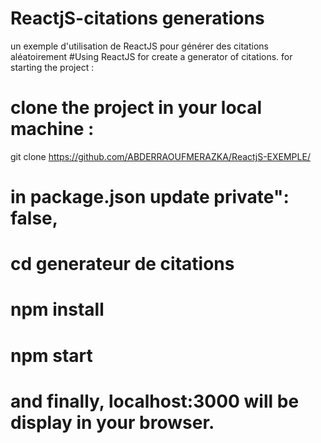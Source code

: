 # ReactjS-citations generations
un exemple d'utilisation de ReactJS pour générer des citations aléatoirement
#Using ReactJS for create a generator of citations. 
for starting the project : 
# clone the project in your local machine :
git clone https://github.com/ABDERRAOUFMERAZKA/ReactjS-EXEMPLE/
# in package.json update private": false,
# cd generateur de citations
# npm install
# npm start
# and finally, localhost:3000 will be display in your browser.
